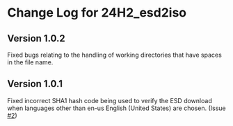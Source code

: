 # Change Log for 24H2_esd2iso

## Version 1.0.2

Fixed bugs relating to the handling of working directories that have spaces in the file name.

## Version 1.0.1

Fixed incorrect SHA1 hash code being used to verify the ESD download when
languages other than en-us English (United States) are chosen. (Issue [#2](https://github.com/Technogeezer50/24H2_esd2iso/issues/2))
